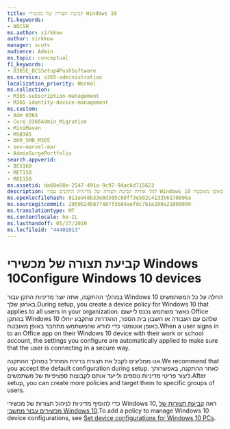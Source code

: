 ```yaml
---
title: קביעת תצורה של מכשירי Windows 10
f1.keywords:
- NOCSH
ms.author: sirkkuw
author: sirkkuw
manager: scotv
audience: Admin
ms.topic: conceptual
f1_keywords:
- O365E_BCSSetup4PushSoftware
ms.service: o365-administration
localization_priority: Normal
ms.collection:
- M365-subscription-management
- M365-identity-device-management
ms.custom:
- Adm_O365
- Core_O365Admin_Migration
- MiniMaven
- MSB365
- OKR_SMB_M365
- seo-marvel-mar
- AdminSurgePortfolio
search.appverid:
- BCS160
- MET150
- MOE150
ms.assetid: da60e08e-2547-491a-9c97-94ac6d715623
description: למד אודות קביעת תצורה של מדיניות התקנים עבור Windows 10 החלים על כל המשתמשים בארגון שלך ומבטיחים שהם יתחברו באופן מאובטח.
ms.openlocfilehash: 811e948b33e8d305c88ff3e502c413356178696a
ms.sourcegitcommit: 2d59b24b877487f3b84aefdc7b1e200a21009999
ms.translationtype: MT
ms.contentlocale: he-IL
ms.lasthandoff: 05/27/2020
ms.locfileid: "44401013"
---
```

# <a name="configure-windows-10-devices"></a><span data-ttu-id="33f99-103">קביעת תצורה של מכשירי Windows 10</span><span class="sxs-lookup"><span data-stu-id="33f99-103">Configure Windows 10 devices</span></span>

<span data-ttu-id="33f99-104">במהלך ההתקנה, אתה יוצר מדיניות התקן עבור Windows 10 החלה על כל המשתמשים בארגון שלך.</span><span class="sxs-lookup"><span data-stu-id="33f99-104">During setup, you create a device policy for Windows 10 that applies to all users in your organization.</span></span> <span data-ttu-id="33f99-105">כאשר משתמש נכנס ליישום Office בהתקן Windows 10 שלהם עם העבודה או חשבון בית הספר, ההגדרות שתקבע יוחלו באופן אוטומטי כדי לוודא שהמשתמש מתחבר באופן מאובטח.</span><span class="sxs-lookup"><span data-stu-id="33f99-105">When a user signs in to an Office app on their Windows 10 device with their work or school account, the settings you configure are automatically applied to make sure that the user is connecting in a secure way.</span></span>
  
<span data-ttu-id="33f99-106">אנו ממליצים לקבל את תצורת ברירת המחדל במהלך ההתקנה.</span><span class="sxs-lookup"><span data-stu-id="33f99-106">We recommend that you accept the default configuration during setup.</span></span> <span data-ttu-id="33f99-107">לאחר ההתקנה, באפשרותך ליצור פריטי מדיניות נוספים ולייעד אותם לקבוצות ספציפיות של משתמשים.</span><span class="sxs-lookup"><span data-stu-id="33f99-107">After setup, you can create more policies and target them to specific groups of users.</span></span>
  
<span data-ttu-id="33f99-108">כדי להוסיף מדיניות לניהול תצורות של מכשירי Windows 10, ראה [קביעת תצורות של מכשירים עבור מחשבי Windows 10](protection-settings-for-windows-10-pcs.md).</span><span class="sxs-lookup"><span data-stu-id="33f99-108">To add a policy to manage Windows 10 device configurations, see [Set device configurations for Windows 10 PCs](protection-settings-for-windows-10-pcs.md).</span></span>
  

